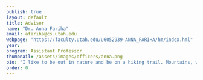 ```yaml
---
publish: true
layout: default
title: Advisor
name: "Dr. Anna Fariha"
email: afariha@cs.utah.edu
webpage: "https://faculty.utah.edu/u6052939-ANNA_FARIHA/hm/index.hml"
year:
program: Assistant Professor
thumbnail: /assets/images/officers/anna.png
bio: "I like to be out in nature and be on a hiking trail. Mountains, wildflowers, and alpine lakes are my favorites. I also enjoy music, playing the piano, and reading science fiction."
order: 0
---
```


